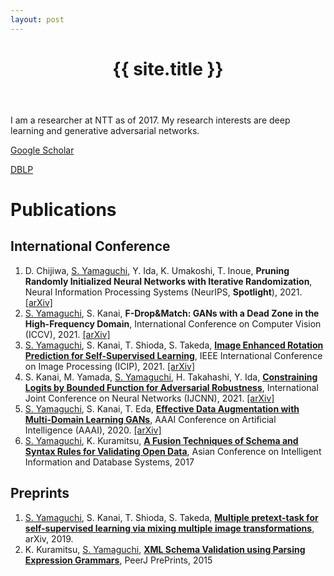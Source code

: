 ```yaml
---
layout: post
---
```



<div class="home">
  <div class="site-header-container">
    <div class="scrim">
      <header class="site-header">
        <h1 class="title">{{ site.title }}</h1>
      </header>
    </div>
  </div>
</div>

I am a researcher at NTT as of 2017.
My research interests are deep learning and generative adversarial networks.

[Google Scholar](https://scholar.google.com/citations?user=_xJYVD0AAAAJ)

[DBLP](https://dblp.org/pid/215/6588.html)

# Publications
## International Conference
1. D. Chijiwa, <u>S. Yamaguchi</u>, Y. Ida, K. Umakoshi, T. Inoue, **Pruning Randomly Initialized Neural Networks with Iterative Randomization**, Neural Information Processing Systems (NeurIPS, **Spotlight**), 2021. [[arXiv]](https://arxiv.org/abs/2106.09269)
2. <u>S. Yamaguchi</u>, S. Kanai, **F-Drop&Match: GANs with a Dead Zone in the High-Frequency Domain**, International Conference on Computer Vision (ICCV), 2021. [[arXiv]](https://arxiv.org/abs/2106.02343)
3. <u>S. Yamaguchi</u>, S. Kanai, T. Shioda, S. Takeda, [**Image Enhanced Rotation Prediction for Self-Supervised Learning**](https://ieeexplore.ieee.org/document/9506132), IEEE International Conference on Image Processing (ICIP), 2021. [[arXiv]](https://arxiv.org/abs/1912.11603)
4. S. Kanai, M. Yamada, <u>S. Yamaguchi</u>, H. Takahashi, Y. Ida, [**Constraining Logits by Bounded Function for Adversarial Robustness**](https://ieeexplore.ieee.org/document/9533777), International Joint Conference on Neural Networks (IJCNN), 2021. [[arXiv]](https://arxiv.org/abs/2010.02558)
5. <u>S. Yamaguchi</u>, S. Kanai, T. Eda, [**Effective Data Augmentation with Multi-Domain Learning GANs**](https://ojs.aaai.org/index.php/AAAI/article/view/6131), AAAI Conference on Artificial Intelligence (AAAI), 2020. [[arXiv]](https://arxiv.org/abs/1912.11597)
6. <u>S. Yamaguchi</u>, K. Kuramitsu, [**A Fusion Techniques of Schema and Syntax Rules for Validating Open Data**](https://link.springer.com/chapter/10.1007/978-3-319-56660-3_37), Asian Conference on Intelligent Information and Database Systems, 2017

## Preprints
1. <u>S. Yamaguchi</u>, S. Kanai, T. Shioda, S. Takeda, [**Multiple pretext-task for self-supervised learning via mixing multiple image transformations**](https://arxiv.org/abs/1912.11603v1), arXiv, 2019.
2. K. Kuramitsu, <u>S. Yamaguchi</u>, [**XML Schema Validation using Parsing Expression Grammars**](https://peerj.com/preprints/1503.pdf), PeerJ PrePrints, 2015